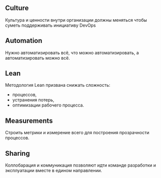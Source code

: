 ## Culture
Культура и ценности внутри организации должны меняться чтобы суметь поддерживать инициативу DevOps

## Automation
Нужно автоматизировать всё, что можно автоматизировать, а автоматизировать можно всё.

## Lean
Методология Lean призвана снижать сложность:
 - процессов,
 - устранения потерь,
 - оптимизации рабочего процесса.

## Measurements
Строить метрики и измерение всего для построения прозрачности процессов.

## Sharing
Коллобарация и коммуникация позволяют идти команде разработки и эксплуатации вместе в едином направлении.